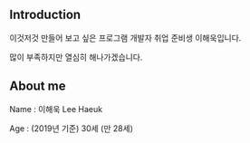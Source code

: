 ## Introduction
이것저것 만들어 보고 싶은 프로그램 개발자 취업 준비생 이해욱입니다.

많이 부족하지만 열심히 해나가겠습니다.

## About me
Name : 이해욱 Lee Haeuk

Age : (2019년 기준) 30세 (만 28세)


